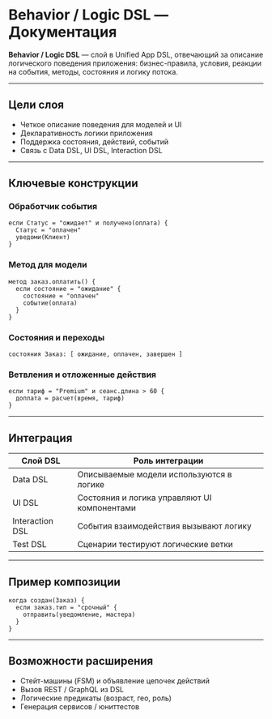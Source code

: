 # Behavior / Logic DSL — Документация

**Behavior / Logic DSL** — слой в Unified App DSL, отвечающий за описание логического поведения приложения: бизнес-правила, условия, реакции на события, методы, состояния и логику потока.

---

## Цели слоя

* Четкое описание поведения для моделей и UI
* Декларативность логики приложения
* Поддержка состояния, действий, событий
* Связь с Data DSL, UI DSL, Interaction DSL

---

## Ключевые конструкции

### Обработчик события

```dsl
если Статус = "ожидает" и получено(оплата) {
  Статус = "оплачен"
  уведоми(Клиент)
}
```

### Метод для модели

```dsl
метод заказ.оплатить() {
  если состояние = "ожидание" {
    состояние = "оплачен"
    событие(оплата)
  }
}
```

### Состояния и переходы

```dsl
состояния Заказ: [ ожидание, оплачен, завершен ]
```

### Ветвления и отложенные действия

```dsl
если тариф = "Premium" и сеанс.длина > 60 {
  доплата = расчет(время, тариф)
}
```

---

## Интеграция

| Слой DSL        | Роль интеграции                              |
| --------------- | -------------------------------------------- |
| Data DSL        | Описываемые модели используются в логике     |
| UI DSL          | Состояния и логика управляют UI компонентами |
| Interaction DSL | События взаимодействия вызывают логику       |
| Test DSL        | Сценарии тестируют логические ветки          |

---

## Пример композиции

```dsl
когда создан(Заказ) {
  если заказ.тип = "срочный" {
    отправить(уведомление, мастера)
  }
}
```

---

## Возможности расширения

* Стейт-машины (FSM) и объявление цепочек действий
* Вызов REST / GraphQL из DSL
* Логические предикаты (возраст, гео, роль)
* Генерация сервисов / юниттестов
